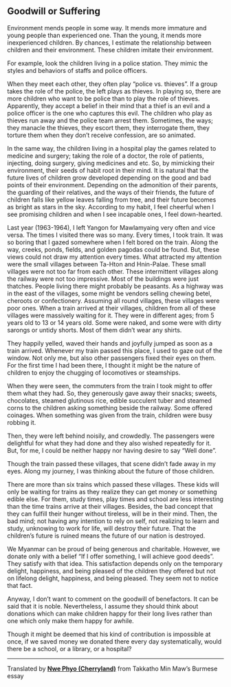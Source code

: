 ## Goodwill or Suffering

Environment mends people in some way.
It mends more immature and young people than experienced one.
Than the young, it mends more inexperienced children.
By chances, I estimate the relationship between children and their environment.
These children imitate their environment.

For example, look the children living in a police station.
They mimic the styles and behaviors of staffs and police officers.

When they meet each other, they often play “police vs. thieves”.
If a group takes the role of the police, the left plays as thieves.
In playing so, there are more children who want to be police than to play the role of thieves.
Apparently, they accept a belief in their mind that a thief is an evil and a police officer is the one who captures this evil.
The children who play as thieves run away and the police team arrest them.
Sometimes, the ways; they manacle the thieves, they escort them,
they interrogate them, they torture them when they don’t receive confession, are so animated.

In the same way, the children living in a hospital play the games related to medicine and surgery;
taking the role of a doctor, the role of patients, injecting, doing surgery, giving medicines and etc.
So, by mimicking their environment, their seeds of habit root in their mind.
It is natural that the future lives of children grow developed depending on the good and bad points of their environment.
Depending on the admonition of their parents,
the guarding of their relatives,
and the ways of their friends,
the future of children falls like yellow leaves falling from tree,
and their future becomes as bright as stars in the sky.
According to my habit, I feel cheerful when I see promising children
and when I see incapable ones, I feel down-hearted.

Last year (1963-1964), I left Yangon for Mawlamyaing very often and vice versa.
The times I visited there was so many.
Every times, I took train.
It was so boring that I gazed somewhere when I felt bored on the train.
Along the way, creeks, ponds, fields, and golden pagodas could be found.
But, these views could not draw my attention every times.
What attracted my attention were the small villages between Ta-Hton and Hnin-Palae.
These small villages were not too far from each other.
These intermittent villages along the railway were not too impressive.
Most of the buildings were just thatches.
People living there might probably be peasants.
As a highway was in the east of the villages,
some might be vendors selling chewing betel, cheroots or confectionery.
Assuming all round villages, these villages were poor ones.
When a train arrived at their villages, children from all of these villages were massively waiting for it.
They were in different ages; from 5 years old to 13 or 14 years old.
Some were naked, and some were with dirty sarongs or untidy shorts.
Most of them didn’t wear any shirts.

They happily yelled, waved their hands and joyfully jumped as soon as a train arrived.
Whenever my train passed this place, I used to gaze out of the window.
Not only me, but also other passengers fixed their eyes on them.
For the first time I had been there, I thought it might be the nature of children to enjoy the chugging of locomotives or  steamships.

When they were seen, the commuters from the train I took might to offer them what they had.
So, they generously gave away their snacks; sweets, chocolates, steamed glutinous rice, edible succulent tuber and steamed corns to  the children asking something beside the railway.
Some offered coinages.
When something was given from the train, children were busy robbing it.

Then, they were left behind noisily, and crowdedly.
The passengers were delightful for what they had done and they also wished repeatedly for it.
But, for me, I could be neither happy nor having desire to say “Well done”.

Though the train passed these villages, that scene didn’t fade away in my eyes.
Along my journey, I was thinking about the future of those children.

There are more than six trains which passed these villages.
These kids will only be waiting for trains as they realize they can get money or something edible else.
For them, study times, play times and school are less interesting than the time trains arrive at their villages.
Besides, the bad concept that they can fulfill their hunger without tireless, will be in their mind.
Then, the bad mind; not having any intention to rely on self, not realizing to learn and study, unknowing to work for life, will destroy their future.
That the children’s future is ruined means the future of our nation is destroyed.

We Myanmar can be proud of being generous and charitable.
However, we donate only with a belief “If I offer something, I will achieve good deeds”.
They satisfy with that idea.
This satisfaction depends only on the temporary delight, happiness, and being pleased of the children they offered but not on lifelong delight, happiness, and being pleased.
They seem not to notice that fact.

Anyway, I don’t want to comment on the goodwill of benefactors.
It can be said that it is noble.
Nevertheless, I assume they should think about donations which can make children happy for their long lives rather than one which only make them happy for awhile.

Though it might be deemed that his kind of contribution is impossible at once, if we saved money we donated there every day systematically, would there be a school, or a library, or a hospital?

----
Translated by **[Nwe Phyo (Cherryland)](AUTHOR.md)**
from Takkatho Min Maw’s Burmese essay